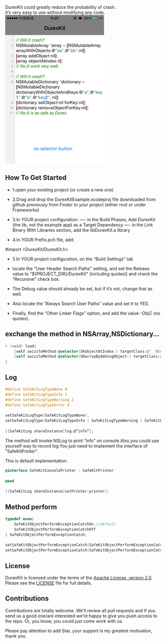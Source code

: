 DurexKit could greatly reduce the probability of crash.<br>
It’s very easy to use without modifying any code.<br>
![image](https://github.com/JJMM/CUSResources/raw/master/DurexKitIntr.jpg)

## How To Get Started
- 1.open your existing project (or create a new one)
- 2.Drag and drop the DurexKitExample.xcodeproj file downloaded from github previously from Finder to your project (either root or under Frameworks)

- 3.In YOUR project configuration:
—- in the Build Phases, Add DurexKit (the lib, not the example app) as a Target Dependency
—- in the Link Binary With Libraries section, add the libDurexKit.a library
- 4.In YOUR Prefix.pch file, add:

\#import <DurexKit/DurexKit.h>

- 5.In YOUR project configuration, on the “Build Settings” tab

- locate the “User Header Search Paths” setting, and set the Release value to "${PROJECT_DIR}/DurexKit" (including quotes!) and check the “Recursive” check box.
- The Debug value should already be set, but if it’s not, change that as well.
- Also locate the “Always Search User Paths” value and set it to YES.
- Finally, find the “Other Linker Flags” option, and add the value -ObjC (no quotes).



## exchange the method in NSArray,NSDictionary…
```objective-c
+ (void) load{
    [self swizzleMethod:@selector(SKobjectAtIndex:) targetClass:@"__NSArrayI" target:@selector(objectAtIndex:)];
    [self swizzleMethod:@selector(SKarrayByAddingObject:) targetClass:@"__NSArrayI" target:@selector(arrayByAddingObject:)];
}

```

## Log
```objective-c
#define SafeKitLogTypeNone 0
#define SafeKitLogTypeInfo 1
#define SafeKitLogTypeWarning 2
#define SafeKitLogTypeError 4

setSafeKitLogType(SafeKitLogTypeNone);
setSafeKitLogType(SafeKitLogTypeInfo | SafeKitLogTypeWarning | SafeKitLogTypeError);

[[SafeKitLog shareInstance]log:@“info“];
```
The method will invoke NSLog to print  “info” on console.Also,you could use yourself way to record log.You just need to implement the interface of ”SafeKitPrinter”.

This is default implementation.
```objective-c
@interface SafeKitConsolePrinter : SafeKitPrinter

@end

[[SafeKitLog shareInstance]setPrinter:printer];
```

## Method perform
```objective-c
typedef enum{
    SafeKitObjectPerformExceptionCatchOn,//default
    SafeKitObjectPerformExceptionCatchOff
} SafeKitObjectPerformExceptionCatch;

setSafeKitObjectPerformExceptionCatch(SafeKitObjectPerformExceptionCatchOn);
setSafeKitObjectPerformExceptionCatch(SafeKitObjectPerformExceptionCatchOff);

```

## License

DurexKit is licensed under the terms of the [Apache License, version 2.0](http://www.apache.org/licenses/LICENSE-2.0.html). Please see the [LICENSE](LICENSE) file for full details.

## Contributions

Contributions are totally welcome. We'll review all pull requests and if you send us a good one/are interested we're happy to give you push access to the repo. Or, you know, you could just come work with us.<br>

Please pay attention to add Star, your support is my greatest motivation, thank you.
